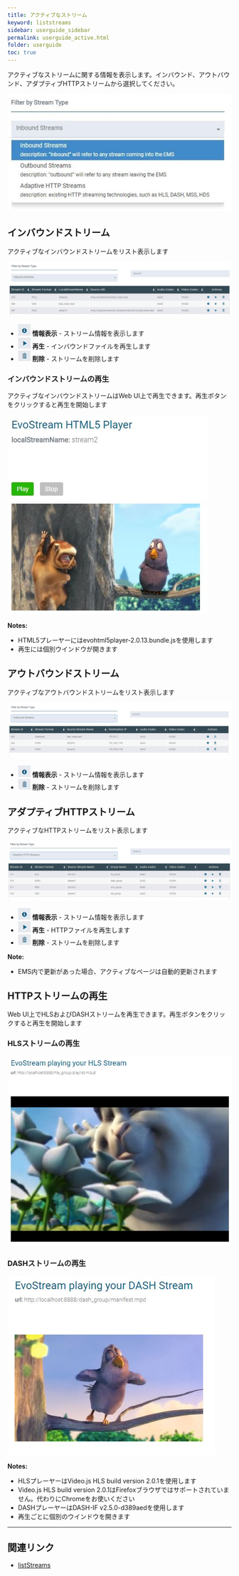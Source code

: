 ```yaml
---
title: アクティブなストリーム
keyword: liststreams
sidebar: userguide_sidebar
permalink: userguide_active.html
folder: userguide
toc: true
---
```


アクティブなストリームに関する情報を表示します。インバウンド、アウトバウンド、アダプティブHTTPストリームから選択してください。

![](images/userguide/activedropdown.jpg)



## インバウンドストリーム

アクティブなインバウンドストリームをリスト表示します

![](images/userguide/Active_inbound.JPG)

- ![](images/userguide/Config_info.JPG)   **情報表示** - ストリーム情報を表示します
- ![](images/userguide/VOD_play.JPG)   **再生** - インバウンドファイルを再生します
- ![](images/userguide/VOD_delete.JPG)   **削除** - ストリームを削除します




### インバウンドストリームの再生

アクティブなインバウンドストリームはWeb UI上で再生できます。再生ボタンをクリックすると再生を開始します


![](images/userguide/active_playhtml5.JPG)



**Notes:**

- HTML5プレーヤーにはevohtml5player-2.0.13.bundle.jsを使用します
- 再生には個別ウインドウが開きます





## アウトバウンドストリーム

アクティブなアウトバウンドストリームをリスト表示します

![](images/userguide/Active_outbound.JPG)

- ![](images/userguide/Config_info.JPG)   **情報表示** - ストリーム情報を表示します
- ![](images/userguide/VOD_delete.JPG)   **削除** - ストリームを削除します






## アダプティブHTTPストリーム

アクティブなHTTPストリームをリスト表示します

![](images/userguide/Active_http.jpg)



- ![](images/userguide/Config_info.JPG)   **情報表示** - ストリーム情報を表示します
- ![](images/userguide/VOD_play.JPG)   **再生** - HTTPファイルを再生します
- ![](images/userguide/VOD_delete.JPG)   **削除** - ストリームを削除します




**Note:**

- EMS内で更新があった場合、アクティブなページは自動的更新されます




## HTTPストリームの再生

Web UI上でHLSおよびDASHストリームを再生できます。再生ボタンをクリックすると再生を開始します



### HLSストリームの再生

![](images/userguide/active_playhls.JPG)



### DASHストリームの再生

![](images/userguide/active_playdash.JPG)

**Notes:**

- HLSプレーヤーはVideo.js HLS build version 2.0.1を使用します
- Video.js HLS build version 2.0.1はFirefoxブラウザではサポートされていません。代わりにChromeをお使いください
- DASHプレーヤーはDASH-IF v2.5.0-d389aedを使用します
- 再生ごとに個別のウインドウを開きます

------

## 関連リンク

- [listStreams]([](/api/listStreams.html))

  ​
